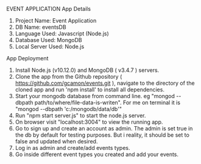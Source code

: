 EVENT APPLICATION
App Details
1) Project Name: Event Application
2) DB Name: eventsDB
3) Language Used: Javascript (Node.js)
4) Database Used: MongoDB
5) Local Server Used: Node.js

App Deployment
1) Install Node.js (v10.12.0) and MongoDB ( v3.4.7 ) servers.
2) Clone the app from the Github repository ( https://github.com/gcamon/events.git ), navigate to the directory of the cloned app and run 'npm install' to install all dependencies.
3) Start your mongodb database from command line. eg "mongod --dbpath path/to/where/file-data-is-writen". For me on terminal it is "mongod --dbpath 'c:/mongodb/data/db'"
4) Run "npm start server.js" to start the node.js server. 
5) On browser visit "localhost:3004" to view the running app.
6) Go to sign up and create an account as admin. The admin is set true in the db by default for testing purposes. But i reality, it should be set to false and updated when desired.
7) Log in as admin and create/add events types.
8) Go inside different event types you created and add your events.

